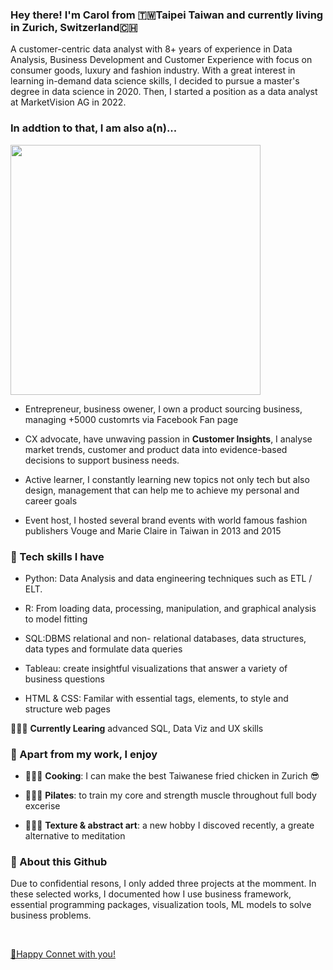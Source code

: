 ### Hey there! I'm Carol from 🇹🇼Taipei Taiwan and currently living in Zurich, Switzerland🇨🇭
A customer-centric data analyst with 8+ years of experience in Data Analysis, Business Development and Customer Experience with focus on consumer goods, luxury and fashion industry. With a great interest in learning in-demand data science skills, I decided to pursue a master's degree in data science in 2020. Then, I started a position as a data analyst at MarketVision AG in 2022. 

### In addtion to that, I am also a(n)...


<img width="400" src ="https://user-images.githubusercontent.com/72688726/196816578-ee9b29a9-254c-4a55-b558-89f2ce35fd25.svg">


  - Entrepreneur, business owener, I own a product sourcing business, managing +5000 customrts via Facebook Fan page

  - CX advocate, have unwaving passion in **Customer Insights**, I analyse market trends, customer and product data into evidence-based decisions to support business needs. 

  - Active learner, I constantly learning new topics not only tech but also design, management that can help me to achieve my personal and career goals

  - Event host, I hosted several brand events with world famous fashion publishers Vouge and Marie Claire in Taiwan in 2013 and 2015


### 🔧 Tech skills I have 
  - Python: Data Analysis and data engineering techniques such as ETL / ELT.
 
  - R: From loading data, processing, manipulation, and graphical analysis to model fitting
  
  - SQL:DBMS relational and non- relational databases, data structures, data types and formulate data queries 
  
  - Tableau: create insightful visualizations that answer a variety of business questions
  
  - HTML & CSS:  Familar with essential tags, elements, to style and structure web pages


👩🏻‍💻 **Currently Learing** advanced SQL, Data Viz and UX skills
<br>

### 👯 Apart from my work, I enjoy
  - 👩🏻‍🍳 **Cooking**: I can make the best Taiwanese fried chicken in Zurich 😎
  
  - 🧘🏻‍♀️ **Pilates**: to train my core and strength muscle throughout full body excerise
  
  - 👩🏻‍🎨 **Texture & abstract art**: a new hobby I discoved recently, a greate alternative to meditation
  
### 🔭 About this Github
Due to confidential resons,  I only added three projects at the momment. In these selected works, I documented how I use business framework, essential programming packages, visualization tools, ML models to solve business problems.
 
<br>

[👋Happy Connet with you!](www.linkedin.com/in/carolhsuwy)

<!--
**hsuwanying/hsuwanying** is a ✨ _special_ ✨ repository because its `README.md` (this file) appears on your GitHub profile.

